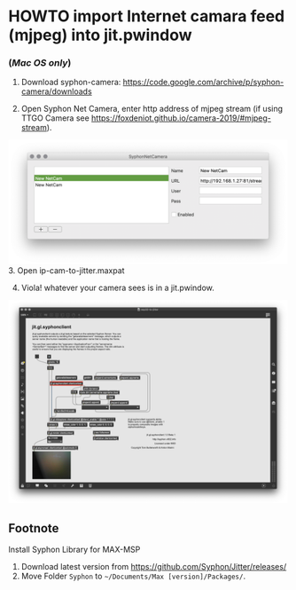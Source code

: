 

# HOWTO import Internet camara feed (mjpeg) into jit.pwindow  
### (*Mac OS only*)



1. Download syphon-camera: <https://code.google.com/archive/p/syphon-camera/downloads>

2. Open Syphon Net Camera, enter http address of mjpeg stream (if using TTGO Camera see <https://foxdeniot.github.io/camera-2019/#mjpeg-stream>).

  <img src='snc.png'>
3. Open ip-cam-to-jitter.maxpat

4. Viola! whatever your camera sees is in a jit.pwindow.
  <img src='screenshot.png'>


## Footnote
Install Syphon Library for MAX-MSP 
1. Download latest version from <https://github.com/Syphon/Jitter/releases/>
2. Move Folder `Syphon` to `~/Documents/Max [version]/Packages/`.



